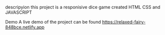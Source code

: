 descripyion this project is a responisive dice game created HTML CSS and JAVASCRIPT 

Demo  A live demo of the  project can be found https://relaxed-fairy-848bce.netlify.app
